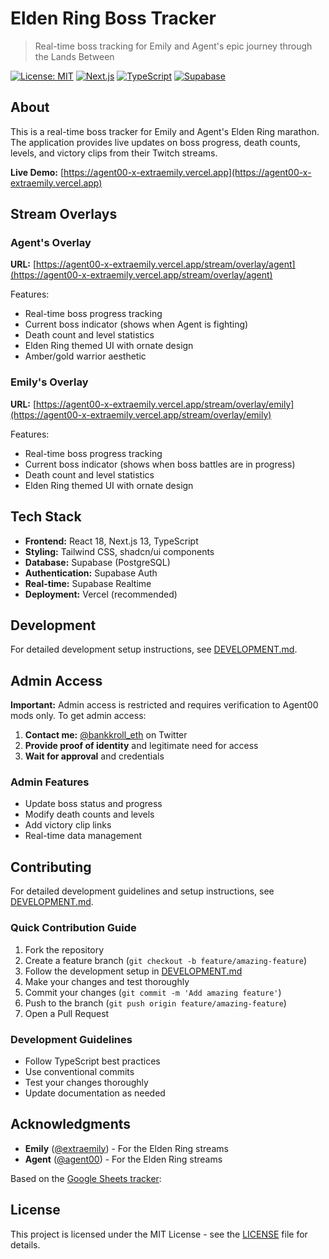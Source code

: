 # Elden Ring Boss Tracker

> Real-time boss tracking for Emily and Agent's epic journey through the Lands Between

[![License: MIT](https://img.shields.io/badge/License-MIT-yellow.svg)](https://opensource.org/licenses/MIT)
[![Next.js](https://img.shields.io/badge/Next.js-13.5.1-black)](https://nextjs.org/)
[![TypeScript](https://img.shields.io/badge/TypeScript-5.2.2-blue)](https://www.typescriptlang.org/)
[![Supabase](https://img.shields.io/badge/Supabase-2.54.0-green)](https://supabase.com/)

## About

This is a real-time boss tracker for Emily and Agent's Elden Ring marathon. The application provides live updates on boss progress, death counts, levels, and victory clips from their Twitch streams.

**Live Demo:** [https://agent00-x-extraemily.vercel.app](https://agent00-x-extraemily.vercel.app)

## Stream Overlays

### Agent's Overlay
**URL:** [https://agent00-x-extraemily.vercel.app/stream/overlay/agent](https://agent00-x-extraemily.vercel.app/stream/overlay/agent)

Features:
- Real-time boss progress tracking
- Current boss indicator (shows when Agent is fighting)
- Death count and level statistics
- Elden Ring themed UI with ornate design
- Amber/gold warrior aesthetic

### Emily's Overlay
**URL:** [https://agent00-x-extraemily.vercel.app/stream/overlay/emily](https://agent00-x-extraemily.vercel.app/stream/overlay/emily)

Features:
- Real-time boss progress tracking
- Current boss indicator (shows when boss battles are in progress)
- Death count and level statistics
- Elden Ring themed UI with ornate design

## Tech Stack

- **Frontend:** React 18, Next.js 13, TypeScript
- **Styling:** Tailwind CSS, shadcn/ui components
- **Database:** Supabase (PostgreSQL)
- **Authentication:** Supabase Auth
- **Real-time:** Supabase Realtime
- **Deployment:** Vercel (recommended)

## Development

For detailed development setup instructions, see [DEVELOPMENT.md](./DEVELOPMENT.md).

## Admin Access

**Important:** Admin access is restricted and requires verification to Agent00 mods only. To get admin access:

1. **Contact me:** [@bankkroll_eth](https://x.com/bankkroll_eth) on Twitter
2. **Provide proof of identity** and legitimate need for access
3. **Wait for approval** and credentials

### Admin Features

- Update boss status and progress
- Modify death counts and levels
- Add victory clip links
- Real-time data management

## Contributing

For detailed development guidelines and setup instructions, see [DEVELOPMENT.md](./DEVELOPMENT.md).

### Quick Contribution Guide

1. Fork the repository
2. Create a feature branch (`git checkout -b feature/amazing-feature`)
3. Follow the development setup in [DEVELOPMENT.md](./DEVELOPMENT.md)
4. Make your changes and test thoroughly
5. Commit your changes (`git commit -m 'Add amazing feature'`)
6. Push to the branch (`git push origin feature/amazing-feature`)
7. Open a Pull Request

### Development Guidelines

- Follow TypeScript best practices
- Use conventional commits
- Test your changes thoroughly
- Update documentation as needed

## Acknowledgments

- **Emily** ([@extraemily](https://www.twitch.tv/extraemily)) - For the Elden Ring streams
- **Agent** ([@agent00](https://www.twitch.tv/agent00)) - For the Elden Ring streams

Based on the [Google Sheets tracker](https://docs.google.com/spreadsheets/d/12ZPDBR-IXPzQODhdzMwyKHS9uKxE5PzsZjNjZlKJMxU/edit?usp=sharing):

## License

This project is licensed under the MIT License - see the [LICENSE](LICENSE) file for details.
